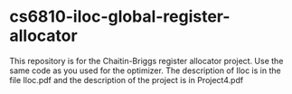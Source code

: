 # cs6810-iloc-global-register-allocator

This repository is for the Chaitin-Briggs register allocator project. Use the same code as you used for the optimizer. The description of Iloc is in the file Iloc.pdf and the description of the project is in Project4.pdf
